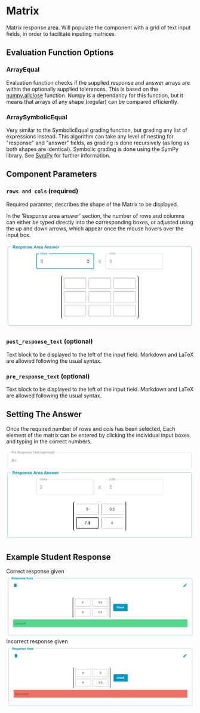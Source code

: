 # Matrix

Matrix response area. Will populate the component with a grid of text input fields, in order to facilitate inputing matrices.

## Evaluation Function Options

### ArrayEqual
Evaluation function checks if the supplied response and answer arrays are within the optionally supplied tolerances. This is based on the [numpy.allclose](https://numpy.org/doc/stable/reference/generated/numpy.allclose.html) function. Numpy is a dependancy for this function, but it means that arrays of any shape (regular) can be compared efficiently.


### ArraySymbolicEqual
Very similar to the SymbolicEqual grading function, but grading any list of expressions instead. This algorithm can take any level of nesting for "response" and "answer" fields, as grading is done recursively (as long as both shapes are identical). Symbolic grading is done using the SymPy library. See [SymPy](https://www.sympy.org/en/index.html.md-button) for further information.


## Component Parameters 
### `rows and cols` (required)
Required paramter, describes the shape of the Matrix to be displayed. 

In the 'Response area answer' section, the number of rows and columns can either be typed directly into the corresponding boxes, or adjusted using the up and down arrows, which appear once the mouse hovers over the input box.

![Screenshot](screenshots/MatrixSize.JPG)


### `post_response_text` (optional)
Text block to be displayed to the left of the input field. Markdown and LaTeX are allowed following the usual syntax.

### `pre_response_text` (optional)
Text block to be displayed to the left of the input field. Markdown and LaTeX are allowed following the usual syntax.

## Setting The Answer
Once the required number of rows and cols has been selected, Each element of the matrix can be entered by clicking the individual input boxes and typing in the correct numbers.

![Screenshot](screenshots/MatrixResponseAreaAnswer.JPG)

## Example Student Response
Correct response given
![Screenshot](screenshots/ArrayCorrect.JPG)
Incorrect response given
![Screenshot](screenshots/ArrayIncorrect.JPG)